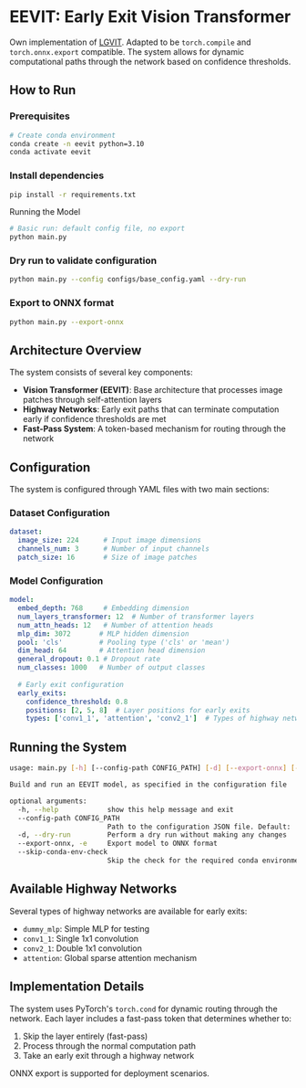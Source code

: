 # EEVIT: Early Exit Vision Transformer

Own implementation of [LGVIT](https://arxiv.org/abs/2308.00255). Adapted to be `torch.compile` and `torch.onnx.export` compatible.
The system allows for dynamic computational paths through the network based on confidence thresholds.

## How to Run
### Prerequisites
```bash
# Create conda environment
conda create -n eevit python=3.10
conda activate eevit
```

### Install dependencies
```bash
pip install -r requirements.txt
```
Running the Model
```bash
# Basic run: default config file, no export
python main.py 
```

### Dry run to validate configuration
```bash
python main.py --config configs/base_config.yaml --dry-run
```

### Export to ONNX format
```bash
python main.py --export-onnx
```

## Architecture Overview

The system consists of several key components:

- **Vision Transformer (EEVIT)**: Base architecture that processes image patches through self-attention layers
- **Highway Networks**: Early exit paths that can terminate computation early if confidence thresholds are met
- **Fast-Pass System**: A token-based mechanism for routing through the network

## Configuration

The system is configured through YAML files with two main sections:

### Dataset Configuration
```yaml
dataset:
  image_size: 224      # Input image dimensions
  channels_num: 3      # Number of input channels
  patch_size: 16       # Size of image patches
```

### Model Configuration
```yaml
model:
  embed_depth: 768     # Embedding dimension
  num_layers_transformer: 12  # Number of transformer layers
  num_attn_heads: 12   # Number of attention heads
  mlp_dim: 3072       # MLP hidden dimension
  pool: 'cls'         # Pooling type ('cls' or 'mean')
  dim_head: 64        # Attention head dimension
  general_dropout: 0.1 # Dropout rate
  num_classes: 1000   # Number of output classes
  
  # Early exit configuration
  early_exits:
    confidence_threshold: 0.8
    positions: [2, 5, 8]  # Layer positions for early exits
    types: ['conv1_1', 'attention', 'conv2_1']  # Types of highway networks
```

## Running the System

```bash
usage: main.py [-h] [--config-path CONFIG_PATH] [-d] [--export-onnx] [--skip-conda-env-check]

Build and run an EEVIT model, as specified in the configuration file

optional arguments:
  -h, --help            show this help message and exit
  --config-path CONFIG_PATH
                        Path to the configuration JSON file. Default: './config/run_args.yaml'
  -d, --dry-run         Perform a dry run without making any changes
  --export-onnx, -e     Export model to ONNX format
  --skip-conda-env-check
                        Skip the check for the required conda environment
```

## Available Highway Networks

Several types of highway networks are available for early exits:

- `dummy_mlp`: Simple MLP for testing
- `conv1_1`: Single 1x1 convolution
- `conv2_1`: Double 1x1 convolution
- `attention`: Global sparse attention mechanism

## Implementation Details

The system uses PyTorch's `torch.cond` for dynamic routing through the network. Each layer includes a fast-pass token that determines whether to:
1. Skip the layer entirely (fast-pass)
2. Process through the normal computation path
3. Take an early exit through a highway network

ONNX export is supported for deployment scenarios.